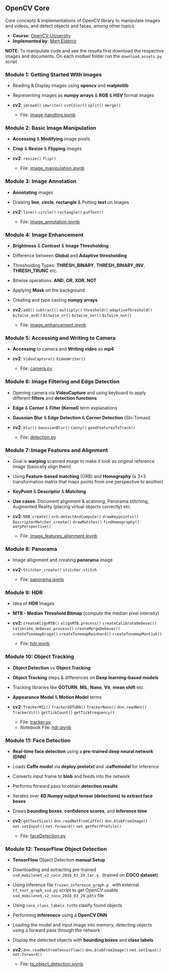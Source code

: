 ## OpenCV Core

Core concepts & implementations of OpenCV library to manipulate images and videos, and detect objects and faces, among other topics.

- **Course**: [OpenCV University](https://opencv.org/university/)
- **Implemented by**: [Mert Eldemir](https://github.com/merteldem1r)

**NOTE**: To manipulate code and see the results first download the respective images and documents. On each moduel folder run the `download_assets.py` script

### Module 1: Getting Started With Images

- Reading & Display images using **opencv** and **matplotlib**
- Representing images as **numpy arrays** & **RGB** & **HSV** format images
- **cv2**: `imread()` `imwrite()` `cvtColor()` `split()` `merge()`

  - File: [image-handling.ipynb](01-Image-Handling/notebooks/image_handling.ipynb)

### Module 2: Basic Image Manipulation

- **Accessing** & **Modifying** image pixels
- **Crop** & **Resize** & **Flipping** images
- **cv2**: `resize()` `flip()`

  - File: [image_manipulation.ipynb](02-Image-Manipulation/notebooks/image_manipulation.ipynb)

### Module 3: Image Annotation

- **Annotating** images
- Drawing **line**, **circle**, **rectangle** & Putting **text** on images
- **cv2**: `line()` `circle()` `rectangle()` `putText()`

  - File: [image_annotation.ipynb](03-Image-Annotation/notebooks/image_annotation.ipynb)

### Module 4: Image Enhancement

- **Brightness** & **Contrast** & **Image Thresholding**
- Difference between **Global** and **Adaptive thresholding**
- Thresholding Types: **THRESH_BINARY**, **THRESH_BINARY_INV**, **THRESH_TRUNC** etc.
- Bitwise operations: **AND**, **OR**, **XOR**, **NOT**
- Applying **Mask** on the background
- Creating and type casting **numpy arrays**
- **cv2**: `add()` `subtract()` `multiply()` `threshold()` `adaptiveThreshold()` `bitwise_and()` `bitwise_or()` `bitwise_xor()` `bitwise_not()`

  - File: [image_enhancement.ipynb](04-Image-Enhancement/notebooks/image_enhancement.ipynb)

### Module 5: Accessing and Writing to Camera

- **Accessing** to camera and **Writing video** as **mp4**
- **cv2**: `VideoCapture()` `VideoWriter()`

  - File: [camera.py](05-Access-Write-Camera/camera.py)

### Module 6: Image Filtering and Edge Detection

- Opening camera via **VideoCapture** and using keyboard to apply different **filters** and **detection functions**
- **Edge** & **Corner** & **Filter (Kernel)** term explanations
- **Gaussian Blur** & **Edge Detection** & **Corner Detection** (Shi-Tomasi)
- **cv2**: `blur()` `GaussianBlur()` `Canny()` `goodFeaturesToTrack()`

  - File: [detection.py](06-Image-Filtering-and-Edge-Detection/detection.py)

### Module 7: Image Features and Alignment

- Goal is **warping** scanned image to make it look as original reference image (basically align them)
- Using **Feature-based matching** (ORB) and **Homography** (a 3×3 transformation matrix that maps points from one perspective to another)
- **KeyPoint** & **Descriptor** & **Matching**
- **Use cases**: Document alignment & scanning, Panorama stitching, Augmented Reality (placing virtual objects correctly) etc.
- **cv2**: `ORB_create()` `orb.detectAndCompute()` `drawKeypointss()` `DescriptorMatcher_create()` `drawMatches()` `findHomography()` `warpPerspective()`

  - File: [image_features_alignment.ipynb](07-Image-Features-and-Alignment/notebooks/image_features_alignment.ipynb)

### Module 8: Panorama

- Image allignment and creating **panorama** image
- **cv2**: `Stitcher_create()` `stitcher.stitch`

  - File: [panorama.ipynb](08-Panorama/notebooks/panorama.ipynb)

### Module 9: HDR

- Idea of **HDR** Images
- **MTB - Median Threshold Bitmap** (compute the median pixel intensity)
- **cv2**: `createAlignMTB()` `alignMTB.process()` `createCalibrateDebevec()` `calibrate_debevec.process()` `createMergeDebevec()` `createTonemapDrago()` `createTonemapReinhard()` `createTonemapMantiuk()`

  - File: [hdr.ipynb](09-HDR/notebooks/hdr.ipynb)

### Module 10: Object Tracking

- **Object Detection** vs **Object Tracking**
- **Object Tracking** steps & differences on **Deep learning-based models**
- Tracking libraries like **GOTURN**, **MIL**, **Nano**, **Vit**, **mean shift** etc.
- **Appearance Model** & **Motion Model** terms
- **cv2**: `TrackerMIL()` `TrackerGOTURN()` `TrackerNano()` `dnn.readNet()` `TrackerVit()` `getTickCount()` `getTickFrequency()`

  - File: [tracker.py](10-Object-Tracking/tracker.py)
  - Notebook File: [hdr.ipynb](10-Object-Tracking/notebooks/object_tracking.ipynb)

### Module 11: Face Detection

- **Real-time face detection** using a **pre-trained deep neural network (DNN)**
- Loads **Caffe model** via **deploy.prototxt** and **.caffemodel** for inference
- Converts input frame to **blob** and feeds into the network
- Performs forward pass to obtain **detection results**
- Iterates over **4D Numpy output tensor (detections) to extract face boxes**
- Draws **bounding boxes**, **confidence scores**, and **inference time**
- **cv2**: `getTextSize()` `dnn.readNetFromCaffe()` `dnn.blobFromImage()` `net.setInput()` `net.forward()` `net.getPerfProfile()`

  - File: [faceDetection.py](11-Face-Detection/faceDetection.py)

### Module 12: TensorFlow Object Detection

- **TensorFlow** Object Detection **manual Setup**
- Downloading and extracting pre-trained `ssd_mobilenet_v2_coco_2018_03_29.tar.g ` (trained on **COCO dataset**)
- Using inference file `frozen_inference_graph.p ` with external `tf_text_graph_ssd.py` script to get OpenCV usable `ssd_mobilenet_v2_coco_2018_03_29.pbtx` file
- Using `coco_class_labels.txt`to clasify found objects
- Performing **inferenece** using a **OpenCV DNN**
- Loading the model and input image into memory, detecting objects using a forward pass through the network
- Display the detected objects with **bounding boxes** and **class labels**
- **cv2**: `dnn.readNetFromTensorflow()` `dnn.blobFromImage()` `net.setInput()` `net.forward()`

  - File: [ts_object_detection.ipynb](12-TensorFlow-Object-Detection/notebooks/ts_object_detection.ipynb)
